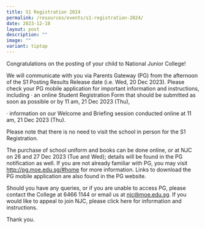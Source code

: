 ```yaml
---
title: S1 Registration 2024
permalink: /resources/events/s1-registration-2024/
date: 2023-12-18
layout: post
description: ""
image: ""
variant: tiptap
---
```

<p>Congratulations on the posting of your child to National Junior College!</p><p>We will communicate with you via Parents Gateway (PG) from the afternoon of the S1 Posting Results Release date (i.e. Wed, 20 Dec 2023). Please check your PG mobile application for important information and instructions, including · an online Student Registration Form that should be submitted as soon as possible or by 11 am, 21 Dec 2023 (Thu),</p><p>· information on our Welcome and Briefing session conducted online at 11 am, 21 Dec 2023 (Thu).</p><p>Please note that there is no need to visit the school in person for the S1 Registration.</p><p>The purchase of school uniform and books can be done online, or at NJC on 26 and 27 Dec 2023 (Tue and Wed); details will be found in the PG notification as well. If you are not already familiar with PG, you may visit <a href="http://pg.moe.edu.sg/#home" rel="noopener noreferrer nofollow" target="_blank">http://pg.moe.edu.sg/#home</a> for more information. Links to download the PG mobile application are also found in the PG website.</p><p>Should you have any queries, or if you are unable to access PG, please contact the College at 6466 1144 or email us at <a href="mailto:njc@moe.edu.sg" rel="noopener noreferrer nofollow" target="_blank">njc@moe.edu.sg</a>. If you would like to appeal to join NJC, please click here for information and instructions.</p><p>Thank you.</p>
